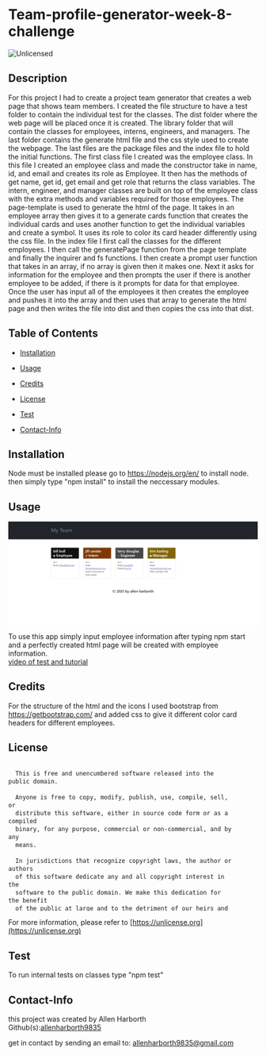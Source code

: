# Team-profile-generator-week-8-challenge
<img src="https://img.shields.io/badge/license-Unlicensed-blue" alt="Unlicensed">

## Description
For this project I had to create a project team generator that creates a web page that shows team members. I created the file structure to have a test folder to contain the individual test for the classes. The dist folder where the web page will be placed once it is created. The library folder that will contain the classes for employees, interns, engineers, and managers. The last folder contains the generate html file and the css style used to create the webpage. The last files are the package files and the index file to hold the initial functions. The first class file I created was the employee class. In this file I created an employee class and made the constructor take in name, id, and email and creates its role as Employee. It then has the methods of get name, get id, get email and get role that returns the class variables. The intern, engineer, and manager classes are built on top of the employee class with the extra methods and variables required for those employees. The page-template is used to generate the html of the page. It takes in an employee array then gives it to a generate cards function that creates the individual cards and uses another function to get the individual variables and create a symbol. It uses its role to color its card header differently using the css file. In the index file I first call the classes for the different employees. I then call the generatePage function from the page template and finally the inquirer and fs functions. I then create a prompt user function that takes in an array, if no array is given then it makes one. Next it asks for information for the employee and then prompts the user if there is another employee to be added, if there is it prompts for data for that employee. Once the user has input all of the employees it then creates the employee and pushes it into the array and then uses that array to generate the html page and then writes the file into dist and then copies the css into that dist.   
## Table of Contents
* [Installation](#installation)
* [Usage](#usage)
* [Credits](#credits)
* [License](#license)
* [Test](#test)

* [Contact-Info](#contact-info)
## Installation  
Node must be installed please go to https://nodejs.org/en/ to install node.  
then simply type "npm install" to install the neccessary modules.  
## Usage  
![screenshot](images/week-8-snapshot.JPG)
To use this app simply input employee information after typing npm start and a perfectly created html page will be created with employee information.  
[video of test and tutorial](https://drive.google.com/file/d/1lkcEZREiTjfq0_BXBmL_A4RTxYCxm6R5/preview)
## Credits  
For the structure of the html and the icons I used bootstrap from https://getbootstrap.com/ and added css to give it different color card headers for different employees.  

## License
  <div style="height:300px; width:90%; overflow:auto;">

      This is free and unencumbered software released into the public domain.
    
      Anyone is free to copy, modify, publish, use, compile, sell, or
      distribute this software, either in source code form or as a compiled
      binary, for any purpose, commercial or non-commercial, and by any
      means.
      
      In jurisdictions that recognize copyright laws, the author or authors
      of this software dedicate any and all copyright interest in the
      software to the public domain. We make this dedication for the benefit
      of the public at large and to the detriment of our heirs and
      successors. We intend this dedication to be an overt act of
      relinquishment in perpetuity of all present and future rights to this
      software under copyright law.
      
      THE SOFTWARE IS PROVIDED "AS IS", WITHOUT WARRANTY OF ANY KIND,
      EXPRESS OR IMPLIED, INCLUDING BUT NOT LIMITED TO THE WARRANTIES OF
      MERCHANTABILITY, FITNESS FOR A PARTICULAR PURPOSE AND NONINFRINGEMENT.
      IN NO EVENT SHALL THE AUTHORS BE LIABLE FOR ANY CLAIM, DAMAGES OR
      OTHER LIABILITY, WHETHER IN AN ACTION OF CONTRACT, TORT OR OTHERWISE,
      ARISING FROM, OUT OF OR IN CONNECTION WITH THE SOFTWARE OR THE USE OR
      OTHER DEALINGS IN THE SOFTWARE.
  </div>
        
For more information, please refer to [https://unlicense.org](https://unlicense.org)

## Test
To run internal tests on classes type "npm test"  
## Contact-Info
this project was created by Allen Harborth  
Github(s):[allenharborth9835](https://github.com/allenharborth9835)

get in contact by sending an email to: allenharborth9835@gmail.com
